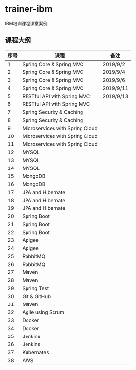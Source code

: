 # trainer-ibm
IBM培训课程课堂案例

## 课程大纲

| 序号 | 课程                            | 备注      |
| ---- | ------------------------------- | --------- |
| 1    | Spring Core & Spring MVC        | 2019/9/2  |
| 2    | Spring Core & Spring MVC        | 2019/9/4  |
| 3    | Spring Core & Spring MVC        | 2019/9/6  |
| 4    | Spring Core & Spring MVC        | 2019/9/11  |
| 5    | RESTful API with Spring MVC     | 2019/9/13 |
| 6    | RESTful API with Spring MVC     |           |
| 7    | Spring Security & Caching       |           |
| 8    | Spring Security & Caching       |           |
| 9    | Microservices with Spring Cloud |           |
| 10   | Microservices with Spring Cloud |           |
| 11   | Microservices with Spring Cloud |           |
| 12   | MYSQL                           |           |
| 13   | MYSQL                           |           |
| 14   | MYSQL                           |           |
| 15   | MongoDB                         |           |
| 16   | MongoDB                         |           |
| 17   | JPA and Hibernate               |           |
| 18   | JPA and Hibernate               |           |
| 19   | JPA and Hibernate               |           |
| 20   | Spring Boot                     |           |
| 21   | Spring Boot                     |           |
| 22   | Spring Boot                     |           |
| 23   | Apigee                          |           |
| 24   | Apigee                          |           |
| 25   | RabbitMQ                        |           |
| 26   | RabbitMQ                        |           |
| 27   | Maven                           |           |
| 28   | Maven                           |           |
| 29   | Spring Test                     |           |
| 30   | Git & GitHub                    |           |
| 31   | Maven                           |           |
| 32   | Agile using Scrum               |           |
| 33   | Docker                          |           |
| 34   | Docker                          |           |
| 35   | Jenkins                         |           |
| 36   | Jenkins                         |           |
| 37   | Kubernates                      |           |
| 38   | AWS                             |           |

